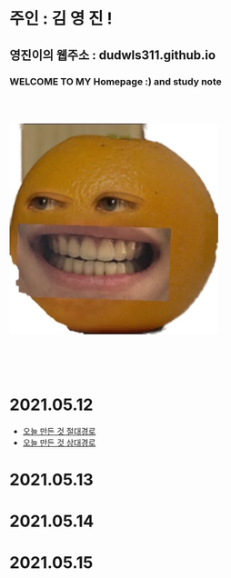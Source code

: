 

# 주인 : 김 영 진 !

## 영진이의 웹주소 : dudwls311.github.io     

### WELCOME TO MY Homepage :) and study note

<br><br>




![](KakaoTalk_20210512_225601355.jpg)


<br><br><br>


# 2021.05.12 

 - [오늘 만든 것 절대경로](./test.md)
 - [오늘 만든 것 상대경로](test.md)

# 2021.05.13

# 2021.05.14

# 2021.05.15




